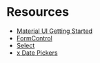 # Resources

- [Material UI Getting Started](https://mui.com/material-ui/getting-started/)
- [FormControl](https://mui.com/material-ui/api/form-control/)
- [Select](https://mui.com/material-ui/react-select/)
- [x Date Pickers](https://mui.com/x/react-date-pickers/)
